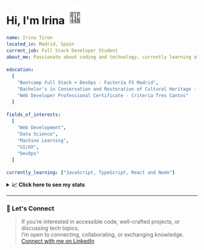 <h1>Hi, I'm Irina <img src="./hand-emoji.svg" alt="Waving Hand" width="50" height="50"></h1>

```yaml
name: Irina Tiron
located_in: Madrid, Spain
current_job: Full Stack Developer Student
about_me: Passionate about coding and technology, currently learning at Factoría F5 in Madrid

education:
  [
    "Bootcamp Full Stack + DevOps - Factoría F5 Madrid",
    "Bachelor's in Conservation and Restoration of Cultural Heritage - ESCRBC Madrid",
    "Web Developer Professional Certificate - Criteria Tres Cantos"
  ]

fields_of_interests:
  [
    "Web Development",
    "Data Science",
    "Machine Learning",
    "UI/UX",
    "DevOps"
  ]
  
currently_learning: ["JavaScript, TypeScript, React and Node"]

```

<details>
  <summary><b>📈 Click here to see my stats</b></summary>

  ---
 
<!--START_SECTION:waka-->
**🐱 My GitHub Data** 

> 📦 166.9 kB Used in GitHub's Storage 
 > 
> 🏆 350 Contributions in the Year 2025
 > 
> 💼 Opted to Hire
 > 
> 📜 8 Public Repositories 
 > 
> 🔑 2 Private Repositories 
 > 
**I'm an Early 🐤** 

```text
🌞 Morning                410 commits         ██████░░░░░░░░░░░░░░░░░░░   22.75 % 
🌆 Daytime                1024 commits        ██████████████░░░░░░░░░░░   56.83 % 
🌃 Evening                310 commits         ████░░░░░░░░░░░░░░░░░░░░░   17.20 % 
🌙 Night                  58 commits          █░░░░░░░░░░░░░░░░░░░░░░░░   03.22 % 
```
📅 **I'm Most Productive on Wednesday** 

```text
Monday                   257 commits         ████░░░░░░░░░░░░░░░░░░░░░   14.26 % 
Tuesday                  400 commits         ██████░░░░░░░░░░░░░░░░░░░   22.20 % 
Wednesday                515 commits         ███████░░░░░░░░░░░░░░░░░░   28.58 % 
Thursday                 357 commits         █████░░░░░░░░░░░░░░░░░░░░   19.81 % 
Friday                   199 commits         ███░░░░░░░░░░░░░░░░░░░░░░   11.04 % 
Saturday                 28 commits          ░░░░░░░░░░░░░░░░░░░░░░░░░   01.55 % 
Sunday                   46 commits          █░░░░░░░░░░░░░░░░░░░░░░░░   02.55 % 
```


📊 **This Week I Spent My Time On** 

```text
🕑︎ Time Zone: Europe/Madrid

💬 Programming Languages: 
JavaScript               5 hrs 58 mins       ██████████░░░░░░░░░░░░░░░   40.99 % 
TypeScript               4 hrs 25 mins       ████████░░░░░░░░░░░░░░░░░   30.38 % 
Bash                     58 mins             ██░░░░░░░░░░░░░░░░░░░░░░░   06.68 % 
YAML                     54 mins             ██░░░░░░░░░░░░░░░░░░░░░░░   06.19 % 
Other                    50 mins             █░░░░░░░░░░░░░░░░░░░░░░░░   05.81 % 

🐱‍💻 Projects: 
server                   9 hrs 2 mins        ███████████████░░░░░░░░░░   61.99 % 
api-book                 4 hrs 36 mins       ████████░░░░░░░░░░░░░░░░░   31.54 % 
localstorage             25 mins             █░░░░░░░░░░░░░░░░░░░░░░░░   02.89 % 
client                   17 mins             █░░░░░░░░░░░░░░░░░░░░░░░░   02.04 % 
react-zustand-example    13 mins             ░░░░░░░░░░░░░░░░░░░░░░░░░   01.55 % 
```

**I Mostly Code in JavaScript** 

```text
JavaScript               10 repos            ███████████████░░░░░░░░░░   58.82 % 
HTML                     3 repos             ████░░░░░░░░░░░░░░░░░░░░░   17.65 % 
CSS                      2 repos             ███░░░░░░░░░░░░░░░░░░░░░░   11.76 % 
TypeScript               2 repos             ███░░░░░░░░░░░░░░░░░░░░░░   11.76 % 
```



**Timeline**

![Lines of Code chart](https://raw.githubusercontent.com/irinatiron/irinatiron/main/assets/bar_graph.png)


 Last Updated on 02/10/2025 06:30:14 UTC
<!--END_SECTION:waka-->

</details>

---

### 📎 Let's Connect

>If you’re interested in accessible code, well-crafted projects, or discussing tech topics,  
>I’m open to connecting, collaborating, or exchanging knowledge.  
>[Connect with me on LinkedIn](https://www.linkedin.com/in/irinatiron/)
